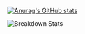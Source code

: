 [![Anurag's GitHub stats](https://github-readme-stats.vercel.app/api?username=AyushTrip&show_icons=true&theme=gruvbox)](https://github.com/anuraghazra/github-readme-stats)

<img src="https://github.com/AyushTrip/AyushTrip/blob/master/images/codeStats.svg" alt="Breakdown Stats"/>
